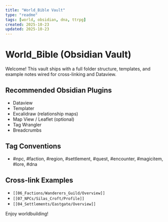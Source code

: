 ```yaml
---
title: "World_Bible Vault"
type: "readme"
tags: [world, obsidian, dna, ttrpg]
created: 2025-10-23
updated: 2025-10-23
---
```


# World_Bible (Obsidian Vault)

Welcome! This vault ships with a full folder structure, templates, and example notes wired for cross-linking and Dataview.

## Recommended Obsidian Plugins
- Dataview
- Templater
- Excalidraw (relationship maps)
- Map View / Leaflet (optional)
- Tag Wrangler
- Breadcrumbs

## Tag Conventions
- #npc, #faction, #region, #settlement, #quest, #encounter, #magicitem, #lore, #dna

## Cross-link Examples
- `[[06_Factions/Wanderers_Guild/Overview]]`
- `[[07_NPCs/Silas_Croft/Profile]]`
- `[[04_Settlements/Eastgate/Overview]]`

Enjoy worldbuilding!
